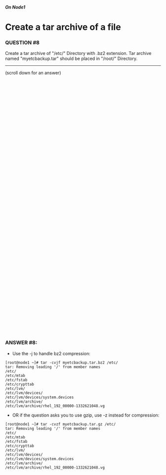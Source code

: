 ***On Node1***

# Create a tar archive of a file

### QUESTION #8
Create a tar archive of "/etc/" Directory with .bz2 extension. Tar archive named "myetcbackup.tar" should be placed in "/root/" Directory. 
 

***
(scroll down for an answer)

<br/><br/><br/><br/><br/><br/><br/><br/><br/><br/><br/><br/><br/><br/><br/><br/><br/><br/><br/><br/><br/><br/><br/><br/>
<br/><br/><br/><br/><br/><br/><br/><br/><br/><br/><br/><br/><br/><br/><br/><br/><br/><br/><br/><br/><br/><br/><br/><br/>

### ANSWER #8:

* Use the -j to handle bz2 compression:
```
[root@node1 ~]# tar -cvjf myetcbackup.tar.bz2 /etc/
tar: Removing leading '/' from member names
/etc/
/etc/mtab
/etc/fstab
/etc/crypttab
/etc/lvm/
/etc/lvm/devices/
/etc/lvm/devices/system.devices
/etc/lvm/archive/
/etc/lvm/archive/rhel_192_00000-1332621048.vg
```

* OR if the question asks you to use gzip, use -z instead for compression:
```
[root@node1 ~]# tar -cvzf myetcbackup.tar.gz /etc/
tar: Removing leading '/' from member names
/etc/
/etc/mtab
/etc/fstab
/etc/crypttab
/etc/lvm/
/etc/lvm/devices/
/etc/lvm/devices/system.devices
/etc/lvm/archive/
/etc/lvm/archive/rhel_192_00000-1332621048.vg
```

